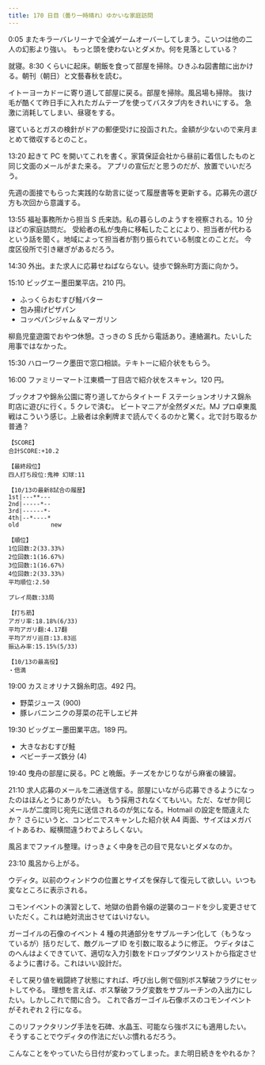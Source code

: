 ```yaml
---
title: 170 日目（曇り一時晴れ）ゆかいな家庭訪問
---
```


0:05 またキラーバレリーナで全滅ゲームオーバーしてしまう。こいつは他の二人の幻影より強い。
もっと頭を使わないとダメか。何を見落としている？

就寝。8:30 くらいに起床。朝飯を食って部屋を掃除。ひきふね図書館に出かける。朝刊（朝日）と文藝春秋を読む。

イトーヨーカドーに寄り道して部屋に戻る。部屋を掃除。風呂場も掃除。
抜け毛が酷くて昨日手に入れたガムテープを使ってバスタブ内をきれいにする。
急激に消耗してしまい、昼寝をする。

寝ているとガスの検針がドアの郵便受けに投函された。金額が少ないので来月まとめて徴収するとのこと。

13:20 起きて PC を開いてこれを書く。家賃保証会社から昼前に着信したものと同じ文面のメールがまた来る。
アプリの宣伝だと思うのだが、放置でいいだろう。

先週の面接でもらった実践的な助言に従って履歴書等を更新する。応募先の選び方も次回から意識する。

13:55 福祉事務所から担当 S 氏来訪。私の暮らしのようすを視察される。10 分ほどの家庭訪問だ。
受給者の私が曳舟に移転したことにより、担当者が代わるという話を聞く。地域によって担当者が割り振られている制度とのことだ。
今度区役所で引き継ぎがあるだろう。

14:30 外出。また求人に応募せねばならない。徒歩で錦糸町方面に向かう。

15:10 ビッグエー墨田業平店。210 円。

* ふっくらおむすび鮭バター
* 包み揚げピザパン
* コッペパンジャム＆マーガリン

柳島児童遊園でおやつ休憩。さっきの S 氏から電話あり。連絡漏れ。たいした用事ではなかった。

15:30 ハローワーク墨田で窓口相談。テキトーに紹介状をもらう。

16:00 ファミリーマート江東橋一丁目店で紹介状をスキャン。120 円。

ブックオフや錦糸公園に寄り道してからタイトー F ステーションオリナス錦糸町店に遊びに行く。5 クレで済む。
ビートマニアが全然ダメだ。MJ プロ卓東風戦はこういう感じ。上級者は余剰牌まで読んでくるのかと驚く。北で討ち取るか普通？

```text
【SCORE】
合計SCORE:+10.2

【最終段位】
四人打ち段位:鬼神 幻球:11

【10/13の最新8試合の履歴】
1st|---**---
2nd|-----*--
3rd|------*-
4th|--*----*
old         new

【順位】
1位回数:2(33.33%)
2位回数:1(16.67%)
3位回数:1(16.67%)
4位回数:2(33.33%)
平均順位:2.50

プレイ局数:33局

【打ち筋】
アガリ率:18.18%(6/33)
平均アガリ翻:4.17翻
平均アガリ巡目:13.83巡
振込み率:15.15%(5/33)

【10/13の最高役】
・倍満
```

19:00 カスミオリナス錦糸町店。492 円。

* 野菜ジュース (900)
* 豚レバニンニクの芽菜の花干しエビ丼

19:30 ビッグエー墨田業平店。189 円。

* 大きなおむすび鮭
* ベビーチーズ鉄分 (4)

19:40 曳舟の部屋に戻る。PC と晩飯。チーズをかじりながら麻雀の練習。

21:10 求人応募のメールを二通送信する。部屋にいながら応募できるようになったのはほんとうにありがたい。
もう採用されなくてもいい。ただ、なぜか同じメールが二度同じ宛先に送信されるのが気になる。Hotmail の設定を間違えたか？
さらにいうと、コンビニでスキャンした紹介状 A4 両面、サイズはメガバイトあるわ、縦横間違うわでよろしくない。

風呂までファイル整理。けっきょく中身を己の目で見ないとダメなのか。

23:10 風呂から上がる。

ウディタ。以前のウィンドウの位置とサイズを保存して復元して欲しい。いつも変なところに表示される。

コモンイベントの演習として、地獄の伯爵令嬢の逆襲のコードを少し変更させていただく。これは絶対流出させてはいけない。

ガーゴイルの石像のイベント 4 種の共通部分をサブルーチン化して（もうなっているが）括りだして、敵グループ ID を引数に取るように修正。
ウディタはこのへんはよくできていて、適切な入力引数をドロップダウンリストから指定させるように書ける。これはいい設計だ。

そして戻り値を戦闘終了状態にすれば、呼び出し側で個別ボス撃破フラグにセットしてやる。
理想を言えば、ボス撃破フラグ変数をサブルーチンの入出力にしたい。しかしこれで間に合う。
これで各ガーゴイル石像ボスのコモンイベントがそれぞれ 2 行になる。

このリファクタリング手法を石碑、水晶玉、可能なら強ボスにも適用したい。
そうすることでウディタの作法にだいぶ慣れるだろう。

こんなことをやっていたら日付が変わってしまった。また明日続きをやれるか？
